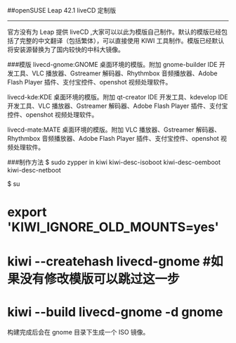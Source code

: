 ##openSUSE Leap 42.1 liveCD 定制版

----------------------------------------
官方没有为 Leap 提供 liveCD ,大家可以以此为模版自己制作。默认的模版已经包括了完整的中文翻译（包括繁体），可以直接使用 KIWI 工具制作。模版已经默认将安装源替换为了国内较快的中科大镜像。

###模版
livecd-gnome:GNOME 桌面环境的模版。附加 gnome-builder IDE 开发工具、VLC 播放器、Gstreamer 解码器、Rhythmbox 音频播放器、Adobe Flash Player 插件、支付宝控件、openshot 视频处理软件。

livecd-kde:KDE 桌面环境的模版。附加 qt-creator IDE 开发工具、kdevelop IDE 开发工具、VLC 播放器、Gstreamer 解码器、Adobe Flash Player 插件、支付宝控件、openshot 视频处理软件。

livecd-mate:MATE 桌面环境的模版。附加 VLC 播放器、Gstreamer 解码器、Rhythmbox 音频播放器、Adobe Flash Player 插件、支付宝控件、openshot 视频处理软件。

###制作方法
   $ sudo zypper in kiwi kiwi-desc-isoboot kiwi-desc-oemboot kiwi-desc-netboot

   $ su

   # export 'KIWI_IGNORE_OLD_MOUNTS=yes'

   # kiwi --createhash livecd-gnome      #如果没有修改模版可以跳过这一步

   # kiwi --build livecd-gnome -d gnome

构建完成后会在 gnome 目录下生成一个 ISO 镜像。

